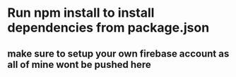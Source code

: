 # Run npm install to install dependencies from package.json

## make sure to setup your own firebase account as all of mine wont be pushed here
